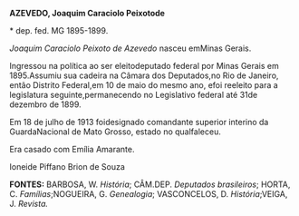 **AZEVEDO, Joaquim Caraciolo Peixotode**

\* dep. fed. MG 1895-1899.

*Joaquim Caraciolo Peixoto de Azevedo* nasceu emMinas Gerais.

Ingressou na política ao ser eleitodeputado federal por Minas Gerais em
1895.Assumiu sua cadeira na Câmara dos Deputados,no Rio de Janeiro,
então Distrito Federal,em 10 de maio do mesmo ano, efoi reeleito para a
legislatura seguinte,permanecendo no Legislativo federal até 31de
dezembro de 1899.

Em 18 de julho de 1913 foidesignado comandante superior interino da
GuardaNacional de Mato Grosso, estado no qualfaleceu.

Era casado com Emília Amarante.

Ioneide Piffano Brion de Souza

**FONTES:** BARBOSA, W. *História*; CÂM.DEP. *Deputados brasileiros*;
HORTA, C. *Famílias*;NOGUEIRA, G. *Genealogia*; VASCONCELOS, D.
*História*;VEIGA, J. *Revista.*
